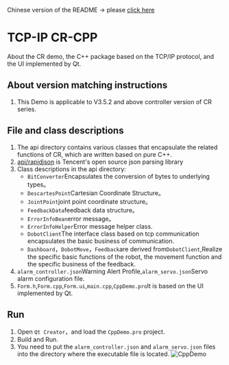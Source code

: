 Chinese version of the README -> please [click here](./README.md)

# TCP-IP CR-CPP
About the CR demo, the C++ package based on the TCP/IP protocol, and the UI implemented by Qt.

## About version matching instructions
1. This Demo is applicable to V3.5.2 and above controller version of CR series.

## File and class descriptions
1. The api directory contains various classes that encapsulate the related functions of CR, which are written based on pure C++.
2. [api/rapidjson](https://github.com/Tencent/rapidjson) is Tencent's open source json parsing library
3. Class descriptions in the api directory:
    - `BitConverter`Encapsulates the conversion of bytes to underlying types。
    - `DescartesPoint`Cartesian Coordinate Structure。
    - `JointPoint`joint point coordinate structure。
    - `FeedbackData`feedback data structure。
    - `ErrorInfoBean`error message。
    - `ErrorInfoHelper`Error message helper class.
    - `DobotClient`The interface class based on tcp communication encapsulates the basic business of communication.
    - `Dashboard`，`DobotMove`，`Feedback`are derived from`DobotClient`,Realize the specific basic functions of the robot, the movement function and the specific business of the feedback.
4. `alarm_controller.json`Warning Alert Profile,`alarm_servo.json`Servo alarm configuration file.
5. `Form.h`,`Form.cpp`,`Form.ui`,`main.cpp`,`CppDemo.pro`It is based on the UI implemented by Qt.

##  Run
1. Open `Qt Creator`，and load the `CppDemo.pro` project.
2. Build and Run.
3. You need to put the `alarm_controller.json` and `alarm_servo.json` files into the directory where the executable file is located.
![CppDemo](./image.png)
